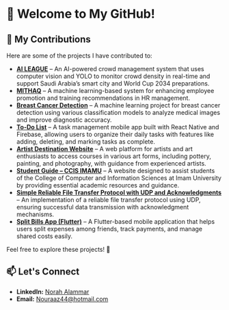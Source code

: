 # 👋 Welcome to My GitHub!  

## 🚀 My Contributions  

Here are some of the projects I have contributed to:  
- [**AI LEAGUE**](https://github.com/nouraa4/AI_LEAGUE) – An AI-powered crowd management system that uses computer vision and YOLO to monitor crowd density in real-time and support Saudi Arabia’s smart city and World Cup 2034 preparations.
- [**MITHAQ**](https://github.com/Alhanouf23/MITHAQ.git) – A machine learning-based system for enhancing employee promotion and training recommendations in HR management. 
- [**Breast Cancer Detection**](https://github.com/wasanalowayed/breast-cancer-detection) – A machine learning project for breast cancer detection using various classification models to analyze medical images and improve diagnostic accuracy.  
- [**To-Do List**](https://github.com/wasanalowayed/To-do-list) – A task management mobile app built with React Native and Firebase, allowing users to organize their daily tasks with features like adding, deleting, and marking tasks as complete.  
- [**Artist Destination Website**](https://github.com/DalalMJ01/Cs346-artist-destination-website1) – A web platform for artists and art enthusiasts to access courses in various art forms, including pottery, painting, and photography, with guidance from experienced artists.  
- [**Student Guide – CCIS IMAMU**](https://github.com/wasanalowayed/student-guide-CCIS-IMAMU) – A website designed to assist students of the College of Computer and Information Sciences at Imam University by providing essential academic resources and guidance.  
- [**Simple Reliable File Transfer Protocol with UDP and Acknowledgments**](https://github.com/nouraa4/Simple-Reliable-File-Transfer-Protocol-with-UDP-and-Acknowledgments) – An implementation of a reliable file transfer protocol using UDP, ensuring successful data transmission with acknowledgment mechanisms.  
- [**Split Bills App (Flutter)**](https://github.com/nouraa4/flutter-Project) – A Flutter-based mobile application that helps users split expenses among friends, track payments, and manage shared costs easily.  

Feel free to explore these projects! 🚀  

## 📫 Let's Connect  
- **LinkedIn:** [Norah Alammar](https://www.linkedin.com/in/norah-alammar-880461213)  
- **Email:** [Nouraaz44@hotmail.com](mailto:Nouraaz44@hotmail.com)  